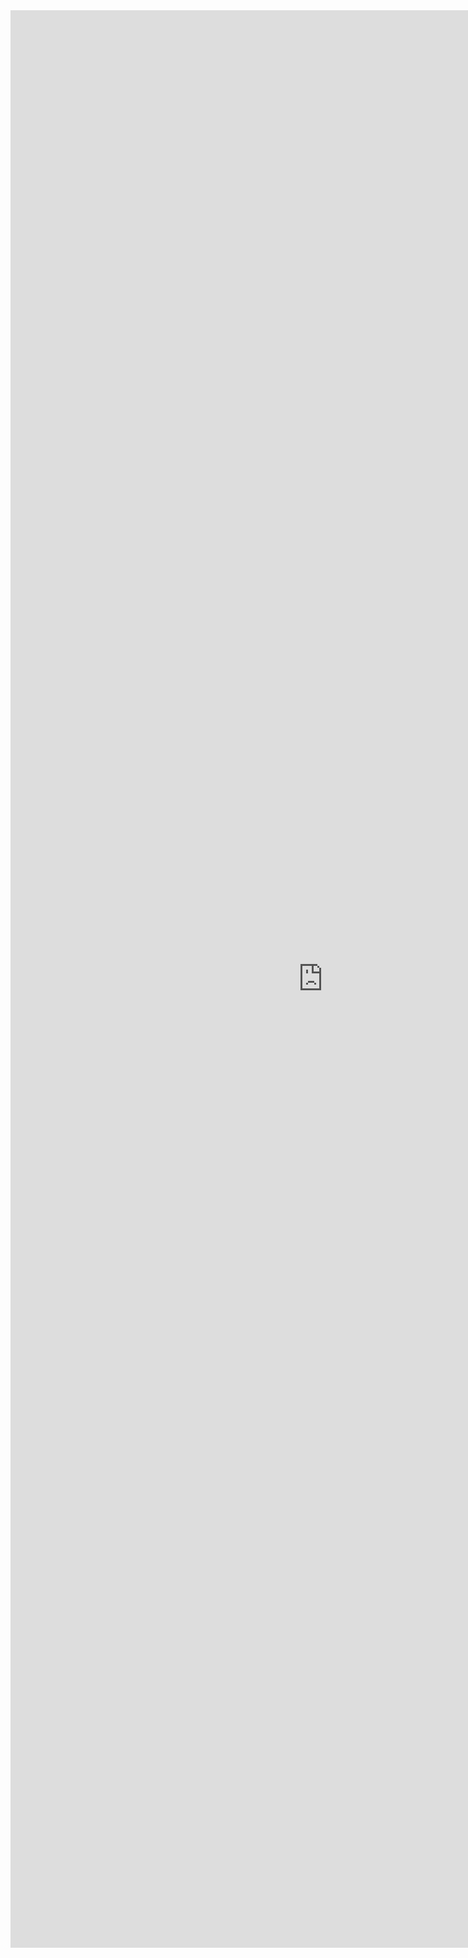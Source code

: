 <iframe allowtransparency="true" frameborder="0" scrolling="no" src="http://udsfoundation.webs.com/design" style="border: none; height: 3100px; width: 1000px;"> </iframe>
